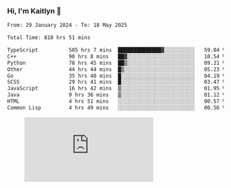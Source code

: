 ### Hi, I'm Kaitlyn 👋
<!--START_SECTION:waka-->

```txt
From: 29 January 2024 - To: 18 May 2025

Total Time: 810 hrs 51 mins

TypeScript          505 hrs 7 mins  ██████████████▓░░░░░░░░░░   59.04 %
C++                 90 hrs 8 mins   ██▓░░░░░░░░░░░░░░░░░░░░░░   10.54 %
Python              78 hrs 45 mins  ██▒░░░░░░░░░░░░░░░░░░░░░░   09.21 %
Other               44 hrs 44 mins  █▒░░░░░░░░░░░░░░░░░░░░░░░   05.23 %
Go                  35 hrs 48 mins  █░░░░░░░░░░░░░░░░░░░░░░░░   04.19 %
SCSS                29 hrs 41 mins  █░░░░░░░░░░░░░░░░░░░░░░░░   03.47 %
JavaScript          16 hrs 42 mins  ▒░░░░░░░░░░░░░░░░░░░░░░░░   01.95 %
Java                9 hrs 36 mins   ▒░░░░░░░░░░░░░░░░░░░░░░░░   01.12 %
HTML                4 hrs 51 mins   ░░░░░░░░░░░░░░░░░░░░░░░░░   00.57 %
Common Lisp         4 hrs 49 mins   ░░░░░░░░░░░░░░░░░░░░░░░░░   00.56 %
```

<!--END_SECTION:waka-->

<figure><embed src="https://wakatime.com/share/@018d58bc-3d22-46c9-b2d7-4ed36fb8172d/243b5d9b-77cd-4133-89ff-dcc8f225fa18.svg"></embed></figure>
